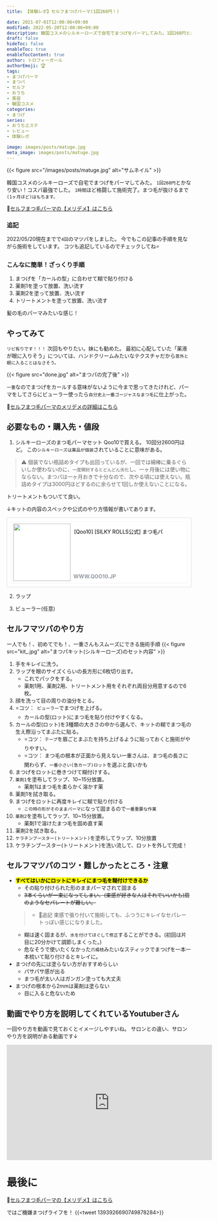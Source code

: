 ```yaml
---
title: 【体験レポ】セルフまつげパーマ(1回260円！)

date: 2021-07-01T12:00:06+09:00
modified: 2022-05-20T12:00:06+09:00
description: 韓国コスメのシルキーローズで自宅でまつげをパーマしてみた。1回260円とかなり安い！コスパ最強でした。一重の仕上がりや一重のまつ毛パーマのコツも紹介。
draft: false
hideToc: false
enableToc: true
enableTocContent: true
author: トロフィーガール
authorEmoji: 🏆
tags:
- まつげパーマ
- まつパ
- セルフ
- おうち
- 美容
- 韓国コスメ
categories:
- まつげ
series:
- おうちエステ
- レビュー
- 体験レポ

image: images/posts/matuge.jpg
meta_image: images/posts/matuge.jpg
---
```

{{< figure src="/images/posts/matuge.jpg" alt="サムネイル" >}}

韓国コスメのシルキーローズで自宅でまつげをパーマしてみた。
`1回260円`とかなり安い！コスパ最強でした。
`1時間`ほど格闘して施術完了。まつ毛が抜けるまで`(1ヶ月ほど)はもちます。`

📝[セルフまつ毛パーマの【メリデメ】はこちら](/posts/メリデメセルフまつげパーマ1回230円/)

### 追記
2022/05/20現在までで`4回`のマツパをしました。
今でもこの記事の手順を見ながら施術をしています。
コツも追記しているのでチェックしてね⭐

### こんなに簡単！ざっくり手順
1. まつげを「カールの型」に合わせて糊で貼り付ける
2. 薬剤1を塗って放置、洗い流す
3. 薬剤2を塗って放置、洗い流す
3. トリートメントを塗って放置、洗い流す

髪の毛のパーマみたいな感じ！

## やってみて
`リピ有りです！！！`
次回もやりたい。妹にも勧めた。
最初に心配していた「薬液が眼に入りそう」については、ハンドクリームみたいなテクスチャだから`意外と眼に入ることはなさそう。`

{{< figure src="done.jpg" alt="まつパの完了後" >}}

`一重`なのでまつげをカールする意味がないように今まで思ってきたけれど、パーマをしてさらにビューラー使ったら`自分史上一番ゴージャスなまつ毛`に仕上がった。

📝[セルフまつ毛パーマのメリデメの詳細はこちら](/posts/メリデメセルフまつげパーマ1回230円/)

## 必要なもの・購入先・値段
1. シルキーローズのまつ毛パーマセット
Qoo10で買える。
10回分2600円ほど。
この`シルキーローズは薬品が個装`されていることに意味がある。
> ⚠ 個装でない瓶詰めタイプも出回っているが、一回では綿棒に乗るぐらいしか使わないのに、`一度開封するとどんどん劣化`し、一ヶ月後には使い物にならない。まつパは一ヶ月おきで十分なので、次やる頃には使えない。瓶詰めタイプは3000円ほどするのに余らせて1回しか使えないことになる。

トリートメントもついてて良い。

↓キットの内容のスペックや公式のやり方情報が書いてあります。
<div class='shr_item' style='position:relative; min-height:158px; margin:12px 0; padding:9px 10px; border:1px solid #dbdbdb; border-radius:1px; background-color:#fff;'><div class='item_dtl' style='position:relative; height:158px; padding:5px; border:1px solid #f0f1f4;'><span class='thmb' style='float:left; overflow:hidden; width:156px; height:156px; margin-right:9px; border:1px solid #e7e7e7;'><a href='https://www.qoo10.jp/su/1326558534/Q170443461'><img src='https://gd.image-qoo10.jp/li/963/733/4137733963.g_400-w-st_g.jpg' width='156' alt='' style='vertical-align: middle; border: 0 none;'></a></span><p class='tit' style='overflow:hidden; max-height:68px; margin-bottom:7px; line-height:17px; color:#000;'>[Qoo10] [SILKY ROLLS公式] まつ毛パ</p><span class='url' style='position:absolute; left:170px; bottom:10px; display:block; font-weight:bold; color:#9197a3;'>WWW.QOO10.JP</span></div></div>

2. ラップ

3. ビューラー(任意)

## セルフマツパのやり方
一人でも！、初めてでも！、一重さんもスムーズにできる施術手順
{{< figure src="kit_.jpg" alt="まつパキット(シルキーローズ)のセット内容" >}}


1. 手をキレイに洗う。
2. ラップを眼のサイズくらいの長方形に6枚切り出す。
    - これでパックをする。
    - 薬剤1用、薬剤2用、トリートメント用をそれぞれ両目分用意するので6枚。
2. 顔を洗って目の周りの油分をとる。
3. ⭐コツ：` ビューラー`でまつげを上げる。
    - カールの型(ロット)にまつ毛を貼り付けやすくなる。
4. カールの型(ロット)を3種類の大きさの中から選んで、キットの糊でまつ毛の生え際沿ってまぶたに貼る。
    - ⭐コツ： `テープ`を眉ごとまぶたを持ち上げるように貼っておくと施術がやりやすい。
    - ⭐コツ： まつ毛の根本が正面から見えない一重さんは、まつ毛の長さに関わらず、`一番小さい(急カーブ)ロット`を選ぶと良いかも
5. まつげをロットに巻きつけて糊付けする。
6. `薬剤1`を塗布してラップ、10~15分放置。
    - 薬剤1はまつ毛を柔らかく溶かす薬
7. 薬剤1を拭き取る。
8. まつげをロットに再度キレイに糊で貼り付ける
    - `この時の形がそのままパーマに`なって固まるので`一番重要な作業`
9. `薬剤2`を塗布してラップ、10~15分放置。
    - 薬剤1で溶けたまつ毛を固め直す薬
10. 薬剤2を拭き取る。
11. `ケラチンブースター(トリートメント)`を塗布してラップ、10分放置
11. ケラチンブースター(トリートメント)を洗い流して、ロットを外して完成！

## セルフマツパのコツ・難しかったところ・注意
- <mark>**すべてはいかにロットにキレイにまつ毛を糊付けできるか**</mark>
    - その貼り付けられた形のままパーマされて固まる
    - ~~3本くらいが一束になってしまい、(束感が好きな人はそれでいいかも)扇のようなセパレートが難しい。~~
    > - 📝追記
    > 束感で張り付いて施術しても、ふつうにキレイなセパレートっぽい感じになりました。
    - 糊は速く固まるが、`水を付けてほぐして修正`することができる。(初回は片目に20分かけて調節しまくった。)
    - 危なそうで使いたくなかった`爪楊枝`みたいなスティックでまつげを一本一本梳いて貼り付けるとキレイに。
- まつげの先には塗らない方がおすすめらしい
    - パサパサ感が出る
    - まつ毛が太い人はガンガン塗っても大丈夫
- まつげの根本から2mmは薬剤は塗らない
    - 目に入ると危ないため

## 動画でやり方を説明してくれているYoutuberさん
一回やり方を動画で見ておくとイメージしやすいね。
サロンとの違い、サロンやり方を説明がある動画です↓

<iframe width="560" height="315" src="https://www.youtube.com/embed/jrsUTL-8238" title="YouTube video player" frameborder="0" allow="accelerometer; autoplay; clipboard-write; encrypted-media; gyroscope; picture-in-picture" allowfullscreen></iframe>

# 最後に
📝[セルフまつ毛パーマの【メリデメ】はこちら](/posts/メリデメセルフまつげパーマ1回230円/)

ではご機嫌まつげライフを！
{{<tweet 1393926690749878284>}}